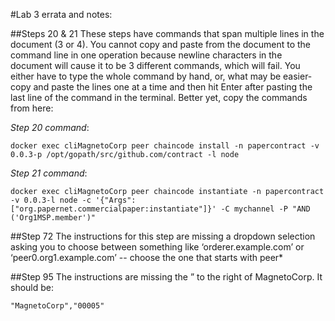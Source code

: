      
#Lab 3 errata and notes:

##Steps 20 & 21
These steps have commands that span multiple lines in the document (3 or 4). You cannot copy and paste from the document to the command line in one operation because newline characters in the document will cause it to be 3 different commands, which will fail. You either have to type the whole command by hand, or, what may be easier-  copy and paste the lines one at a time and then hit Enter after pasting the last line of the command in the terminal. Better yet, copy the commands from here:

*Step 20 command*: 
```
docker exec cliMagnetoCorp peer chaincode install -n papercontract -v 0.0.3-p /opt/gopath/src/github.com/contract -l node
```
*Step 21 command*:
```
docker exec cliMagnetoCorp peer chaincode instantiate -n papercontract -v 0.0.3-l node -c '{"Args":["org.papernet.commercialpaper:instantiate"]}' -C mychannel -P "AND ('Org1MSP.member')"
```
     

##Step 72
The instructions for this step are missing a dropdown selection asking you to choose between something like  ‘orderer.example.com’ or ‘peer0.org1.example.com’ --  choose the one that starts with peer*


##Step 95
The instructions are missing the ” to the right of MagnetoCorp. It should be:
```
"MagnetoCorp","00005"
```

